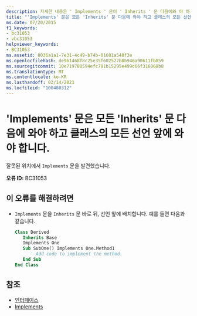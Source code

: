 ```yaml
---
description: 자세한 내용은 ' Implements ' 문이 ' Inherits ' 문 다음에와 야 하 고 클래스의 모든 선언 앞에와 야 합니다.
title: "'Implements' 문은 모든 'Inherits' 문 다음에 와야 하고 클래스의 모든 선언 앞에 와야 합니다."
ms.date: 07/20/2015
f1_keywords:
- bc31053
- vbc31053
helpviewer_keywords:
- BC31053
ms.assetid: 8036a1a1-7e31-4c49-b74b-01601a548f3e
ms.openlocfilehash: de9b1468f8c25e35f602527b8b946a90611fb859
ms.sourcegitcommit: 10e719780594efc781b15295e499c66f316068b8
ms.translationtype: MT
ms.contentlocale: ko-KR
ms.lasthandoff: 02/14/2021
ms.locfileid: "100480312"
---
```

# <a name="implements-statement-must-follow-any-inherits-statement-and-precede-all-declarations-in-a-class"></a>'Implements' 문은 모든 'Inherits' 문 다음에 와야 하고 클래스의 모든 선언 앞에 와야 합니다.

잘못된 위치에서 `Implements` 문을 발견했습니다.  
  
 **오류 ID:** BC31053  
  
## <a name="to-correct-this-error"></a>이 오류를 해결하려면  
  
- `Implements` 문을 `Inherits` 문 바로 뒤, 선언 앞에 배치합니다. 예를 들면 다음과 같습니다.  
  
    ```vb  
    Class Derived  
       Inherits Base  
       Implements One  
       Sub SubOne() Implements One.Method1  
          ' Add code to implement the method.  
       End Sub  
    End Class  
    ```  
  
## <a name="see-also"></a>참조

- [인터페이스](../programming-guide/language-features/interfaces/index.md)
- [Implements](../language-reference/statements/implements-clause.md)
